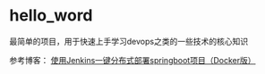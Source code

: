 # hello_word
最简单的项目，用于快速上手学习devops之类的一些技术的核心知识

参考博客：
[使用Jenkins一键分布式部署springboot项目（Docker版）](https://blog.csdn.net/doctorvian/article/details/104107215)
